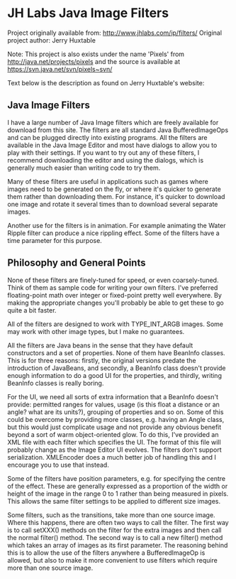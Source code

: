 JH Labs Java Image Filters
==========================

Project originally available from: http://www.jhlabs.com/ip/filters/
Original project author: Jerry Huxtable

Note: This project is also exists under the name 'Pixels' from
http://java.net/projects/pixels and the source is available at
https://svn.java.net/svn/pixels~svn/

Text below is the description as found on Jerry Huxtable's website:

Java Image Filters
------------------

I have a large number of Java Image filters which are freely available for download
from this site.  The filters are all standard Java BufferedImageOps and can be
plugged directly into existing programs. All the filters are available in the Java
Image Editor and most have dialogs to allow you to play with their settings. If you
want to try out any of these filters, I recommend downloading the editor and using
the dialogs, which is generally much easier than writing code to try them.

Many of these filters are useful in applications such as games where images need to
be generated on the fly, or where it's quicker to generate them rather than
downloading them. For instance, it's quicker to download one image and rotate it
several times than to download several separate images.

Another use for the filters is in animation. For example animating the Water Ripple
filter can produce a nice rippling effect. Some of the filters have a time
parameter for this purpose.

Philosophy and General Points
-----------------------------

None of these filters are finely-tuned for speed, or even coarsely-tuned. Think of
them as sample code for writing your own filters. I've preferred floating-point
math over integer or fixed-point pretty well everywhere. By making the appropriate
changes you'll probably be able to get these to go quite a bit faster.

All of the filters are designed to work with TYPE_INT_ARGB images. Some may work
with other image types, but I make no guarantees.

All the filters are Java beans in the sense that they have default constructors and
a set of properties. None of them have BeanInfo classes. This is for three reasons:
firstly, the original versions predate the introduction of JavaBeans, and secondly,
a BeanInfo class doesn't provide enough information to do a good UI for the
properties, and thirdly, writing BeanInfo classes is really boring.

For the UI, we need all sorts of extra information that a BeanInfo doesn't provide:
permitted ranges for values, usage (is this float a distance or an angle? what are
its units?), grouping of properties and so on. Some of this could be overcome by
providing more classes, e.g. having an Angle class, but this would just complicate
usage and not provide any obvious benefit beyond a sort of warm object-oriented
glow. To do this, I've provided an XML file with each filter which specifies the UI.
The format of this file will probably change as the Image Editor UI evolves. The
filters don't support serialization. XMLEncoder does a much better job of handling
this and I encourage you to use that instead.

Some of the filters have position parameters, e.g. for specifying the centre of the
effect. These are generally expressed as a proportion of the width or height of the
image in the range 0 to 1 rather than being measured in pixels. This allows the same
filter settings to be applied to different size images.

Some filters, such as the transitions, take more than one source image. Where this
happens, there are often two ways to call the filter. The first way is to call
setXXX() methods on the filter for the extra images and then call the normal
filter() method. The second way is to call a new filter() method which takes an
array of images as its first parameter. The reasoning behind this is to allow the
use of the filters anywhere a BufferedImageOp is allowed, but also to make it more
convenient to use filters which require more than one source image.